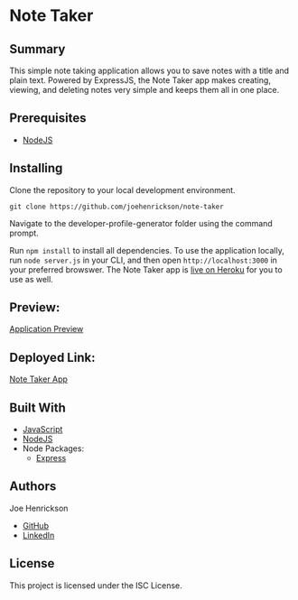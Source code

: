 # Note Taker

## Summary
This simple note taking application allows you to save notes with a title and plain text. Powered by ExpressJS, the Note Taker app makes creating, viewing, and deleting notes very simple and keeps them all in one place.

## Prerequisites
* [NodeJS](https://nodejs.org/)

## Installing

Clone the repository to your local development environment.

```
git clone https://github.com/joehenrickson/note-taker
```

Navigate to the developer-profile-generator folder using the command prompt.

Run `npm install` to install all dependencies. To use the application locally, run `node server.js` in your CLI, and then open `http://localhost:3000` in your preferred browswer. The Note Taker app is [live on Heroku](https://radiant-retreat-34618.herokuapp.com/) for you to use as well.

## Preview:
[Application Preview](NoteTaker.mp4)
## Deployed Link:
[Note Taker App](https://radiant-retreat-34618.herokuapp.com/)


## Built With
* [JavaScript](https://developer.mozilla.org/en-US/docs/Web/JavaScript)
* [NodeJS](https://nodejs.org/)
* Node Packages:
    * [Express](https://www.npmjs.com/package/express)

## Authors
Joe Henrickson
* [GitHub](https://github.com/joehenrickson)
* [LinkedIn](https://www.linkedin.com/in/joseph-henrickson-9a4ba15b/)

## License
This project is licensed under the ISC License.
